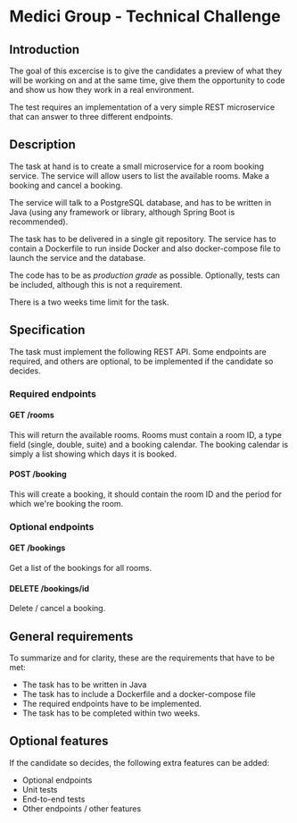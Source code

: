 # Medici Group - Technical Challenge

## Introduction

The goal of this excercise is to give the candidates a preview of what they will be working on and at the same time, give them the opportunity to code and show us how they work in a real environment.

The test requires an implementation of a very simple REST microservice that can answer to three different endpoints.

## Description

The task at hand is to create a small microservice for a room booking service. The service will allow users to list the available rooms. Make a booking and cancel a booking.

The service will talk to a PostgreSQL database, and has to be written in Java (using any framework or library, although Spring Boot is recommended).

The task has to be delivered in a single git repository. The service has to contain a Dockerfile to run inside Docker and also docker-compose file to launch the service and the database.

The code has to be as _production grade_ as possible. Optionally, tests can be included, although this is not a requirement.

There is a two weeks time limit for the task.

## Specification 

The task must implement the following REST API. Some endpoints are required, and others are optional, to be implemented if the candidate so decides.

### Required endpoints


#### GET /rooms
This will return the available rooms. Rooms must contain a room ID, a type field (single, double, suite) and a booking calendar.
The booking calendar is simply a list showing which days it is booked.

#### POST /booking
This will create a booking, it should contain the room ID and the period for which we're booking the room.

### Optional endpoints

#### GET /bookings
Get a list of the bookings for all rooms.

#### DELETE /bookings/id
Delete / cancel a booking.

## General requirements

To summarize and for clarity, these are the requirements that have to be met:

* The task has to be written in Java
* The task has to include a Dockerfile and a docker-compose file
* The required endpoints have to be implemented.
* The task has to be completed within two weeks.

## Optional features 

If the candidate so decides, the following extra features can be added:
* Optional endpoints
* Unit tests
* End-to-end tests
* Other endpoints / other features

